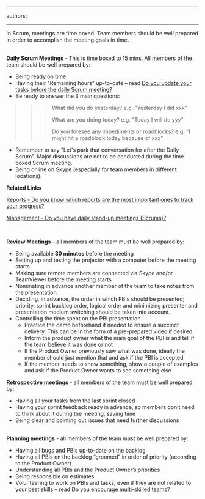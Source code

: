 

---
authors:

---




<span class='intro'> In Scrum, meetings are time boxed. Team members should be well prepared in order to&#160;accomplish the meeting goals in time.&#160;<br><br> </span>

<p>
   <strong>Daily Scrum Meetings</strong> - This is time boxed to 15 mins. All members of the team&#160;should be well prepared by&#58;</p><ul><li>Being&#160;ready on&#160;time </li><li>Having their &quot;Remaining hours&quot; up-to-date – read 
      <a href="/Pages/DailyScrumUpdateTasks.aspx" shape="rect">Do you update your tasks before the daily Scrum meeting?</a> </li><li>Be ready to answer&#160;the 3 main questions&#58;</li></ul><blockquote dir="ltr" style="margin-right&#58;0px;"><blockquote dir="ltr" style="margin-right&#58;0px;"><blockquote dir="ltr" style="margin-right&#58;0px;"><p>What did you do yesterday?&#160;e.g. &quot;Yesterday I did xxx&quot;</p><p>What&#160;are you&#160;doing today?&#160;e.g.&#160;&quot;Today I will do&#160;yyy&quot;&#160;</p><p>Do you foresee​&#160;any&#160;impediments or roadblocks?&#160;e.g. &quot;I might hit a roadblock today because of xxx&quot;</p></blockquote></blockquote></blockquote><ul><li>Remember to say &quot;Let's park&#160;that conversation for after the Daily Scrum&quot;.&#160;Major discussions are not to be conducted during the time boxed Scrum meeting.</li><li>Being online on Skype (especially for team members in different locations).&#160;</li></ul><p>
   <strong>Related Links</strong></p><p>
   <a href="/Pages/TrackProgress.aspx">Reports - Do you know which reports are the most important ones to track your progress? </a></p><p>
   <a href="/_layouts/15/FIXUPREDIRECT.ASPX?WebId=3dfc0e07-e23a-4cbb-aac2-e778b71166a2&amp;TermSetId=07da3ddf-0924-4cd2-a6d4-a4809ae20160&amp;TermId=731a3f5d-a266-4944-876c-a45afa82832f">Management - Do you have daily stand-up meetings (Scrums)? </a></p><p>&#160;</p><p>
   <strong>Review Meetings</strong> - all members of the team must be well prepared by&#58;</p><ul><li>Being available 
      <strong>30 minutes</strong> before the meeting </li><li>Setting up and testing the projector with&#160;a computer before the meeting starts </li><li>Making sure remote members are connected via Skype and/or TeamViewer before the meeting starts </li><li>Nominating in advance another member of the team to take notes from the presentation </li><li>Deciding, in advance, the order in which PBIs&#160;should be presented; priority, sprint backlog order, logical order and minimizing presenter and presentation medium switching should be taken into account. </li><li>Controlling the time spent on the PBI&#160;presentation 
      <ul><li>Practice the demo beforehand if needed to ensure a succinct delivery.&#160;<span style="background-color&#58;initial;">This can be in the form of a pre-prepared video if desired</span><span style="background-color&#58;initial;">​</span></li><li>Inform the product owner what the main goal of the PBI is and t<span style="background-color&#58;initial;">ell if the team believe it was done or not</span></li><li>If the Product Owner previously saw what was done, ideally the member should just mention that and ask if the PBI&#160;is accepted </li><li>If the member needs to show something, show a couple of examples and ask if the Product Owner wants to see something else</li></ul></li></ul><p>
   <strong>Retrospective meetings</strong> - all members of the team must be well prepared by&#58;</p><ul><li>Having all your tasks from the last sprint closed </li><li>Having your sprint feedback ready in advance, so members don’t need to think about it during the meeting, saving time </li><li>Being clear and pointing out issues that need further discussions </li></ul><p>
   <strong>
      <br>Planning meetings</strong> - all members of the team must be well prepared by&#58;</p><ul><li>Having all bugs and&#160;PBIs&#160;up-to-date on the backlog </li><li>Having all PBIs&#160;on the backlog “groomed” in order of priority (according to the Product Owner)​</li><li>Understanding all PBIs&#160;and the&#160;Product Owner’s priorities </li><li>Being responsible on estimates </li><li>Volunteering to work on&#160;PBIs&#160;and tasks, even if they are not related to your best skills – read 
      <a href="/Pages/BeingMultiSkilled.aspx" shape="rect">Do you encourage multi-skilled teams?</a> &#160; </li></ul>​


